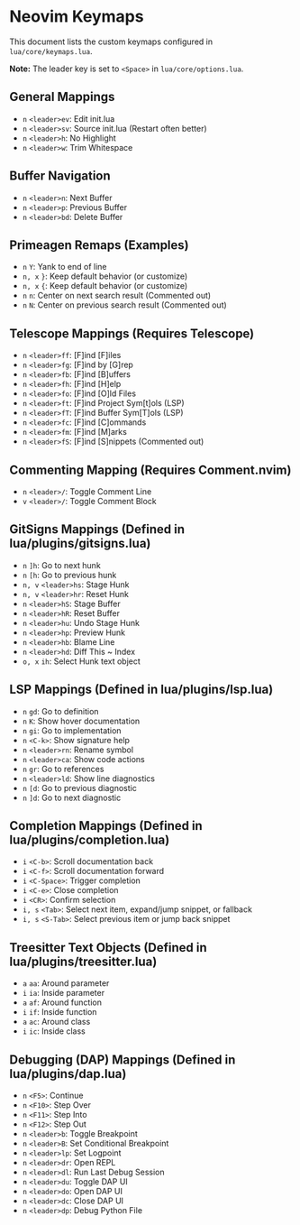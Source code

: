 # Neovim Keymaps

This document lists the custom keymaps configured in `lua/core/keymaps.lua`.

**Note:** The leader key is set to `<Space>` in `lua/core/options.lua`.

## General Mappings

*   `n` `<leader>ev`: Edit init.lua
*   `n` `<leader>sv`: Source init.lua (Restart often better)
*   `n` `<leader>h`: No Highlight
*   `n` `<leader>w`: Trim Whitespace

## Buffer Navigation

*   `n` `<leader>n`: Next Buffer
*   `n` `<leader>p`: Previous Buffer
*   `n` `<leader>bd`: Delete Buffer

## Primeagen Remaps (Examples)

*   `n` `Y`: Yank to end of line
*   `n, x` `}`: Keep default behavior (or customize)
*   `n, x` `{`: Keep default behavior (or customize)
*   `n` `n`: Center on next search result (Commented out)
*   `n` `N`: Center on previous search result (Commented out)

## Telescope Mappings (Requires Telescope)

*   `n` `<leader>ff`: [F]ind [F]iles
*   `n` `<leader>fg`: [F]ind by [G]rep
*   `n` `<leader>fb`: [F]ind [B]uffers
*   `n` `<leader>fh`: [F]ind [H]elp
*   `n` `<leader>fo`: [F]ind [O]ld Files
*   `n` `<leader>ft`: [F]ind Project Sym[t]ols (LSP)
*   `n` `<leader>fT`: [F]ind Buffer Sym[T]ols (LSP)
*   `n` `<leader>fc`: [F]ind [C]ommands
*   `n` `<leader>fm`: [F]ind [M]arks
*   `n` `<leader>fS`: [F]ind [S]nippets (Commented out)

## Commenting Mapping (Requires Comment.nvim)

*   `n` `<leader>/`: Toggle Comment Line
*   `v` `<leader>/`: Toggle Comment Block

## GitSigns Mappings (Defined in lua/plugins/gitsigns.lua)

*   `n` `]h`: Go to next hunk
*   `n` `[h`: Go to previous hunk
*   `n, v` `<leader>hs`: Stage Hunk
*   `n, v` `<leader>hr`: Reset Hunk
*   `n` `<leader>hS`: Stage Buffer
*   `n` `<leader>hR`: Reset Buffer
*   `n` `<leader>hu`: Undo Stage Hunk
*   `n` `<leader>hp`: Preview Hunk
*   `n` `<leader>hb`: Blame Line
*   `n` `<leader>hd`: Diff This ~ Index
*   `o, x` `ih`: Select Hunk text object

## LSP Mappings (Defined in lua/plugins/lsp.lua)

*   `n` `gd`: Go to definition
*   `n` `K`: Show hover documentation
*   `n` `gi`: Go to implementation
*   `n` `<C-k>`: Show signature help
*   `n` `<leader>rn`: Rename symbol
*   `n` `<leader>ca`: Show code actions
*   `n` `gr`: Go to references
*   `n` `<leader>ld`: Show line diagnostics
*   `n` `[d`: Go to previous diagnostic
*   `n` `]d`: Go to next diagnostic

## Completion Mappings (Defined in lua/plugins/completion.lua)

*   `i` `<C-b>`: Scroll documentation back
*   `i` `<C-f>`: Scroll documentation forward
*   `i` `<C-Space>`: Trigger completion
*   `i` `<C-e>`: Close completion
*   `i` `<CR>`: Confirm selection
*   `i, s` `<Tab>`: Select next item, expand/jump snippet, or fallback
*   `i, s` `<S-Tab>`: Select previous item or jump back snippet

## Treesitter Text Objects (Defined in lua/plugins/treesitter.lua)

*   `a` `aa`: Around parameter
*   `i` `ia`: Inside parameter
*   `a` `af`: Around function
*   `i` `if`: Inside function
*   `a` `ac`: Around class
*   `i` `ic`: Inside class

## Debugging (DAP) Mappings (Defined in lua/plugins/dap.lua)

*   `n` `<F5>`: Continue
*   `n` `<F10>`: Step Over
*   `n` `<F11>`: Step Into
*   `n` `<F12>`: Step Out
*   `n` `<leader>b`: Toggle Breakpoint
*   `n` `<leader>B`: Set Conditional Breakpoint
*   `n` `<leader>lp`: Set Logpoint
*   `n` `<leader>dr`: Open REPL
*   `n` `<leader>dl`: Run Last Debug Session
*   `n` `<leader>du`: Toggle DAP UI
*   `n` `<leader>do`: Open DAP UI
*   `n` `<leader>dc`: Close DAP UI
*   `n` `<leader>dp`: Debug Python File
